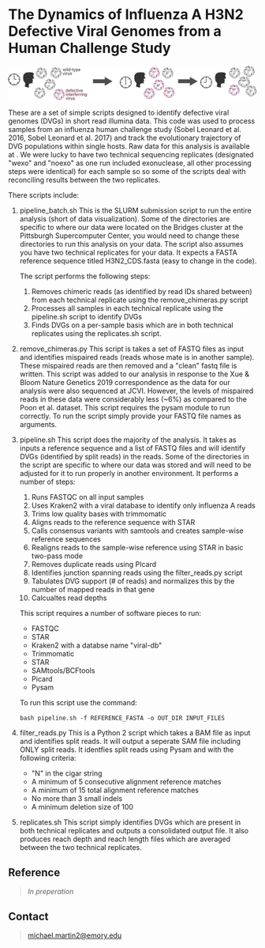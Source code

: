 # The Dynamics of Influenza A H3N2 Defective Viral Genomes from a Human Challenge Study
![model_fig](https://raw.githubusercontent.com/koellelab/IAV_human_challenge_study_code/master/figures/model_fig.png)

These are a set of simple scripts designed to identify defective viral genomes (DVGs) in short read illumina data. This code was used to process samples from an influenza human challenge study (Sobel Leonard et al. 2016, Sobel Leonard et al. 2017) and track the evolutionary trajectory of DVG populations within single hosts. Raw data for this analysis is available at <sra accession>. We were lucky to have two technical sequencing replicates (designated "wexo" and "noexo" as one run included exonuclease, all other processing steps were identical) for each sample so so some of the scripts deal with reconciling results between the two replicates.

There scripts include: 
1. pipeline_batch.sh
	This is the SLURM submission script to run the entire analysis (short of data visualization). Some of the directories are specific to where our data were located on the Bridges cluster at the Pittsburgh Supercomputer Center, you would need to change these directories to run this analysis on your data. The script also assumes you have two technical replicates for your data. It expects a FASTA reference sequence titled H3N2_CDS.fasta (easy to change in the code).

	The script performs the following steps:
	1. Removes chimeric reads (as identified by read IDs shared between) from each technical replicate using the remove_chimeras.py script
	2. Processes all samples in each technical replicate using the pipeline.sh script to identify DVGs
	3. Finds DVGs on a per-sample basis which are in both technical replicates using the replicates.sh script. 

2. remove_chimeras.py
	This script is takes a set of FASTQ files as input and identifies mispaired reads (reads whose mate is in another sample). These mispaired reads are then removed and a "clean" fastq file is written. This script was added to our analysis in response to the Xue & Bloom Nature Genetics 2019 correspondence as the data for our analysis were also sequenced at JCVI. However, the levels of mispaired reads in these data were considerably less (~6%) as compared to the Poon et al. dataset. This script requires the pysam module to run correctly. To run the script simply provide your FASTQ file names as arguments.

3. pipeline.sh
	This script does the majority of the analysis. It takes as inputs a reference sequence and a list of FASTQ files and will identify DVGs (identified by split reads) in the reads. Some of the directories in the script are specific to where our data was stored and will need to be adjusted for it to run properly in another environment. It performs a number of steps:
	1. Runs FASTQC on all input samples
	2. Uses Kraken2 with a viral database to identify only influenza A reads
	3. Trims low quality bases with trimmomatic
	4. Aligns reads to the reference sequence with STAR
	5. Calls consensus variants with samtools and creates sample-wise reference sequences
	6. Realigns reads to the sample-wise reference using STAR in basic two-pass mode
	7. Removes duplicate reads using PIcard
	8. Identifies junction spanning reads using the filter_reads.py script
	9. Tabulates DVG support (# of reads) and normalizes this by the number of mapped reads in that gene
	10. Calcualtes read depths

	This script requires a number of software pieces to run:
	* FASTQC
	* STAR
	* Kraken2 with a databse name "viral-db"
	* Trimmomatic
	* STAR
	* SAMtools/BCFtools
	* Picard
	* Pysam

	To run this script use the command: 
	```
	bash pipeline.sh -f REFERENCE_FASTA -o OUT_DIR INPUT_FILES
	```

4. filter_reads.py
	This is a Python 2 script which takes a BAM file as input and identifies split reads. It will output a seperate SAM file including ONLY split reads. It identfies split reads using Pysam and with the following criteria: 
	* "N" in the cigar string
	* A minimum of 5 consecutive alignment reference matches
	* A minimum of 15 total alignment reference matches
	* No more than 3 small indels
	* A minimum deletion size of 100

5. replicates.sh
	This script simply identifies DVGs which are present in both technical replicates and outputs a consolidated output file. It also produces reach depth and reach length files which are averaged between the two technical replicates. 



## Reference
>*In preperation*

## Contact
>michael.martin2@emory.edu
